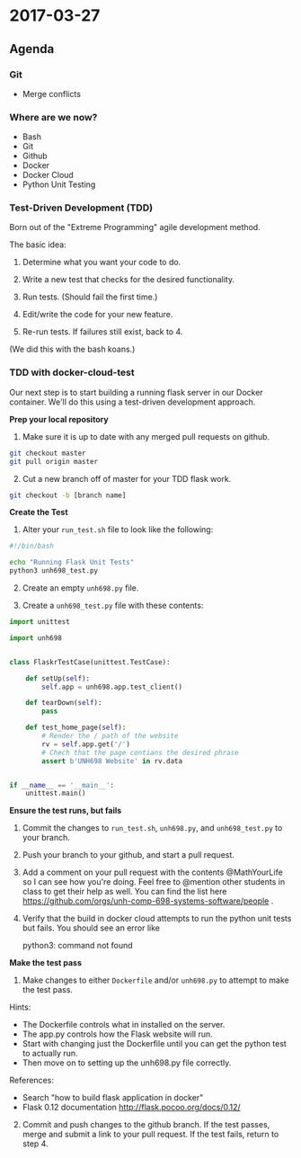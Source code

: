# 2017-03-27

## Agenda

### Git

* Merge conflicts

### Where are we now?

* Bash
* Git
* Github
* Docker
* Docker Cloud
* Python Unit Testing

### Test-Driven Development (TDD)

Born out of the "Extreme Programming" agile development method.

The basic idea:

1) Determine what you want your code to do.

2) Write a new test that checks for the desired functionality.

3) Run tests.  (Should fail the first time.)

4) Edit/write the code for your new feature.

5) Re-run tests.  If failures still exist, back to 4.

(We did this with the bash koans.)

### TDD with docker-cloud-test

Our next step is to start building a running flask server
in our Docker container.  We'll do this using a test-driven
development approach.

**Prep your local repository**

1) Make sure it is up to date with any merged pull requests on github.

```bash
git checkout master
git pull origin master
```

2) Cut a new branch off of master for your TDD flask work.

```bash
git checkout -b [branch name]
```

**Create the Test**

1) Alter your `run_test.sh` file to look like the following:

```bash
#!/bin/bash

echo "Running Flask Unit Tests"
python3 unh698_test.py
```

2) Create an empty `unh698.py` file.

3) Create a `unh698_test.py` file with these contents:

```python
import unittest

import unh698


class FlaskrTestCase(unittest.TestCase):

    def setUp(self):
        self.app = unh698.app.test_client()

    def tearDown(self):
        pass

    def test_home_page(self):
        # Render the / path of the website
        rv = self.app.get('/')
        # Chech that the page contians the desired phrase
        assert b'UNH698 Website' in rv.data


if __name__ == '__main__':
    unittest.main()
```

**Ensure the test runs, but fails**

1) Commit the changes to `run_test.sh`, `unh698.py`, and `unh698_test.py` to your branch.

2) Push your branch to your github, and start a pull request.

3) Add a comment on your pull request with the contents @MathYourLife
so I can see how you're doing.  Feel free to @mention other students
in class to get their help as well.  You can find the list here https://github.com/orgs/unh-comp-698-systems-software/people .

4) Verify that the build in docker cloud attempts to run the python unit tests but fails.  You should see an error like 

	python3: command not found

**Make the test pass**

1) Make changes to either `Dockerfile` and/or `unh698.py` to attempt to make the test pass.

Hints:

* The Dockerfile controls what in installed on the server.
* The app.py controls how the Flask website will run.
* Start with changing just the Dockerfile until you can get the python
test to actually run.
* Then move on to setting up the unh698.py file correctly.

References:

* Search "how to build flask application in docker"
* Flask 0.12 documentation http://flask.pocoo.org/docs/0.12/

2) Commit and push changes to the github branch.  If the test passes,
merge and submit a link to your pull request.  If the test fails, 
return to step 4.
